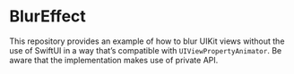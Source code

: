 # BlurEffect

This repository provides an example of how to blur UIKit views
without the use of SwiftUI in a way that’s compatible with
`UIViewPropertyAnimator`. Be aware that the implementation makes
use of private API.
